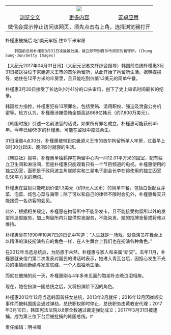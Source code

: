 

<table>
  <tr>
    <td align="center" colspan="3">
      <a href="https://github.com/ogate/ogate/blob/master/README.md"><img src="https://cloud.githubusercontent.com/assets/11880933/13434984/f430fae2-e012-11e5-814f-c2df1e82b247.jpg"/></a>
    </td>
  </tr>
  <tr>
    <td align="center">
      <a href="https://s3.ap-south-1.amazonaws.com/ogatem/oGate.htm?c815721&from=oNote">浏览全文</a>
    </td>
    <td align="center">
      <a href="https://s3.ap-south-1.amazonaws.com/ogatem/oGate.htm?from=oNote">更多内容</a>
    </td>
    <td align="center">
      <a href="https://raw.githubusercontent.com/ogate/up/master/ogate.apk">安卓应用</a>
    </td>
  </tr>
  <tr>
    <td align="center" colspan="3">
      微信会提示停止访问该网页，须先点击右上角，选择浏览器打开
    </td>
  </tr>
</table>    



朴槿惠被捕后 吃1美元牢饭 住12平米牢房






        韩国前总统朴槿惠3月31日凌晨被批捕，被立即带到首尔市郊区的看守所。(Chung Sung-Jun/Getty Images) 

【大纪元2017年04月01日讯】（大纪元记者文朴综合报导）韩国前总统朴槿惠3月31日被送往位于京畿道义王市的首尔拘留所，从此开始了拘留所生活。据韩媒报导，她住在12平方米的牢房里，且只能吃到价值1.3美元的简单午餐。


朴槿惠3月30日接受了长达8小时41分的口头审讯，创下了史上审讯时间最长的纪录。


韩国检方指控，朴槿惠犯有13项罪名，包括受贿、滥用职权、强迫及泄露公务机密等。检方认为，朴槿惠涉嫌受贿金额高达868亿韩元（约7,800万美元）。


《韩国时报》引述一名前法官的话说，如果所有罪名成立，朴槿惠可能获刑45年。今年已经65岁的朴槿惠，可能在监狱中度过余生。


31日凌晨4点30分，朴槿惠被带到京畿道义王市的首尔拘留所单人牢房，过着早上6时30分起床、晚间9时就寝的生活。


《韩联社》报导，朴槿惠单独羁押在拘留中心内一间12.01平方米的囚室，配有独立卫生间和淋浴间，但是朴槿惠只能观看只有一个节目频道的电视。朴槿惠使用的独立囚室，面积是干政风波主角崔顺实和三星电子副会长李在镕使用的独立囚室6.56平方米的两倍。


朴槿惠在监狱只能吃到价值1.3美元（约9元人民币）的简单午餐，包括白饭配豆芽菜、泡菜、炖包心菜与海带；除了可以和自己的律师不限时会见外，朴槿惠每天只能接受一名访客的会见。


此外，根据相关规定，朴槿惠在拘留所中不能带发卡，且不能接受拘留所以外的发型师造型服务，加上拘留所内只提供剪发服务，不能染发，她的招牌发髻或将难以维持。


朴槿惠曾在1990年10月7日的日记中写道：“人生就是一场戏，就像演员在舞台上以精湛的演技扮演各自的角色一样，在人生舞台上我们也在扮演各种角色。”


在2012年当选总统后，为防患于未然，朴槿惠与家人和亲属“断交”。去年11月，朴槿惠就亲信门第二次发表对国民的讲话时表示，她进入青瓦台后，因担心发生不光彩的事情而断绝与家属联络，一个人孤独地生活。


而就在被捕的前一天，朴槿惠刚与4年多未见面的胞弟朴志晩泣泪相聚。


现在，她在扮演一国总统之后，又将扮演阶下囚的角色。


朴槿惠2012年12月当选韩国首任女总统，2013年2月就任；2016年12月因崔顺实事件而被韩国国会通过弹劾，总统职权即时停止，总统职务由黄教安代理；2017年3月10日，韩国宪法法院以8票全数通过裁定弹劾成立；2017年3月31日被逮捕，成为第三位下台后被批捕的韩国总统。#


责任编辑：明书阁



